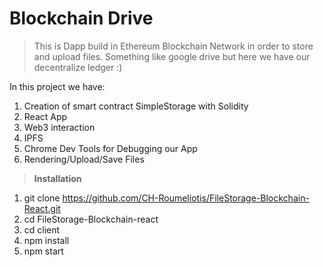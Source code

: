 # Blockchain Drive
> This is Dapp build in Ethereum Blockchain Network in order to store and upload files. Something like google drive but here we have our decentralize ledger :)

In this project we have:
1. Creation of smart contract SimpleStorage with Solidity
2. React App 
3. Web3 interaction
4. IPFS 
5. Chrome Dev Tools for Debugging our App
6. Rendering/Upload/Save Files

> **Installation**
1. git clone https://github.com/CH-Roumeliotis/FileStorage-Blockchain-React.git
2. cd FileStorage-Blockchain-react
3. cd client
4. npm install
5. npm start
